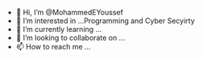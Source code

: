 - 👋 Hi, I’m @MohammedEYoussef
- 👀 I’m interested in ...Programming and Cyber Secyirty
- 🌱 I’m currently learning ...
- 💞️ I’m looking to collaborate on ...
- 📫 How to reach me ...

<!---
MohammedEYoussef/MohammedEYoussef is a ✨ special ✨ repository because its `README.md` (this file) appears on your GitHub profile.
You can click the Preview link to take a look at your changes.
--->
